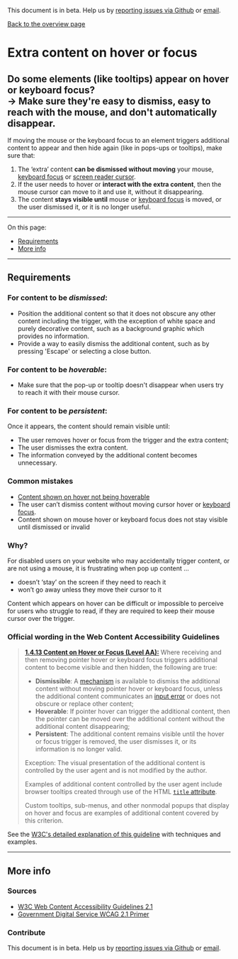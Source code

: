This document is in beta. Help us by [reporting issues via Github](https://github.com/jfhector/accessibility-guidelines) or [email](mailto:jeanfrancois.hector@googlemail.com).

[Back to the overview page](./../index.html)

# Extra content on hover or focus

## Do some elements (like tooltips) appear on hover or keyboard focus?<br />&rarr; Make sure they're easy to dismiss, easy to reach with the mouse, and don't automatically disappear.

If moving the mouse or the keyboard focus to an element triggers additional content to appear and then hide again (like in pops-ups or tooltips), make sure that:

1. The ‘extra’ content **can be dismissed without moving** your mouse, [keyboard focus](./definitions.md#keyboard-focus) or [screen reader cursor](https://www.youtube.com/watch?v=Jao3s_CwdRU&list=PLNYkxOF6rcICWx0C9LVWWVqvHlYJyqw7g&index=10&t=2m04s).
2. If the user needs to hover or **interact with the extra content**, then the mouse cursor can move to it and use it, without it disappearing.
3. The content **stays visible until** mouse or [keyboard focus](./definitions.md#keyboard-focus) is moved, or the user dismissed it, or it is no longer useful.

---

On this page:

- [Requirements](#requirements)
- [More info](#more-info)

---

## Requirements

### For content to be _dismissed_:

- Position the additional content so that it does not obscure any other content including the trigger, with the exception of white space and purely decorative content, such as a background graphic which provides no information.
- Provide a way to easily dismiss the additional content, such as by pressing 'Escape' or selecting a close button.

### For content to be _hoverable_:

- Make sure that the pop-up or tooltip doesn't disappear when users try to reach it with their mouse cursor.

### For content to be _persistent_:

Once it appears, the content should remain visible until:

- The user removes hover or focus from the trigger and the extra content;
- The user dismisses the extra content.
- The information conveyed by the additional content becomes unnecessary.

### Common mistakes

- [Content shown on hover not being hoverable](https://www.w3.org/WAI/WCAG21/Techniques/failures/F95)
- The user can’t dismiss content without moving cursor hover or [keyboard focus](./definitions.md#keyboard-focus).
- Content shown on mouse hover or keyboard focus does not stay visible until dismissed or invalid

### Why?

For disabled users on your website who may accidentally trigger content, or are not using a mouse, it is frustrating when pop up content ...

- doesn’t ‘stay’ on the screen if they need to reach it
- won’t go away unless they move their cursor to it

Content which appears on hover can be difficult or impossible to perceive for users who struggle to read, if they are required to keep their mouse cursor over the trigger.

### Official wording in the Web Content Accessibility Guidelines

> [**1.4.13 Content on Hover or Focus (Level AA):**](https://www.w3.org/WAI/WCAG21/Understanding/content-on-hover-or-focus.html) Where receiving and then removing pointer hover or keyboard focus triggers additional content to become visible and then hidden, the following are true:
>
> - **Dismissible**: A [mechanism](https://www.w3.org/WAI/WCAG21/Understanding/content-on-hover-or-focus.html#dfn-mechanism) is available to dismiss the additional content without moving pointer hover or keyboard focus, unless the additional content communicates an [input error](https://www.w3.org/WAI/WCAG21/Understanding/content-on-hover-or-focus.html#dfn-input-error) or does not obscure or replace other content;
> - **Hoverable**: If pointer hover can trigger the additional content, then the pointer can be moved over the additional content without the additional content disappearing;
> - **Persistent**: The additional content remains visible until the hover or focus trigger is removed, the user dismisses it, or its information is no longer valid.
>
> Exception: The visual presentation of the additional content is controlled by the user agent and is not modified by the author.
>
> Examples of additional content controlled by the user agent include browser tooltips created through use of the HTML [`title` attribute](https://www.w3.org/TR/html/dom.html#the-title-attribute).
>
> Custom tooltips, sub-menus, and other nonmodal popups that display on hover and focus are examples of additional content covered by this criterion.

See the [W3C's detailed explanation of this guideline](https://www.w3.org/WAI/WCAG21/Understanding/content-on-hover-or-focus.html) with techniques and examples.

---

## More info

### Sources

- [W3C Web Content Accessibility Guidelines 2.1](https://www.w3.org/TR/WCAG21/)
- [Government Digital Service WCAG 2.1 Primer](https://alphagov.github.io/wcag-primer/)

### Contribute

This document is in beta. Help us by [reporting issues via Github](https://github.com/jfhector/accessibility-guidelines) or [email](mailto:jeanfrancois.hector@googlemail.com).
